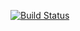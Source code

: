 [![Build Status](https://travis-ci.org/chy098/cse110lab5.svg?branch=master)](https://travis-ci.org/chy098/cse110lab5)
